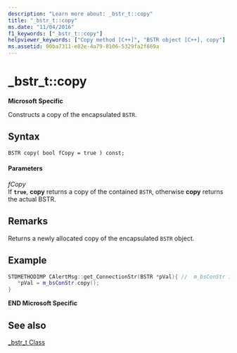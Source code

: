 ```yaml
---
description: "Learn more about: _bstr_t::copy"
title: "_bstr_t::copy"
ms.date: "11/04/2016"
f1_keywords: ["_bstr_t::copy"]
helpviewer_keywords: ["Copy method [C++]", "BSTR object [C++], copy"]
ms.assetid: 00ba7311-e82e-4a79-8106-5329fa2f869a
---
```

# _bstr_t::copy

**Microsoft Specific**

Constructs a copy of the encapsulated `BSTR`.

## Syntax

```
BSTR copy( bool fCopy = true ) const;
```

#### Parameters

*fCopy*<br/>
If **`true`**, **copy** returns a copy of the contained `BSTR`, otherwise **copy** returns the actual BSTR.

## Remarks

Returns a newly allocated copy of the encapsulated `BSTR` object.

## Example

```cpp
STDMETHODIMP CAlertMsg::get_ConnectionStr(BSTR *pVal){ //  m_bsConStr is _bstr_t
   *pVal = m_bsConStr.copy();
}
```

**END Microsoft Specific**

## See also

[_bstr_t Class](../cpp/bstr-t-class.md)
